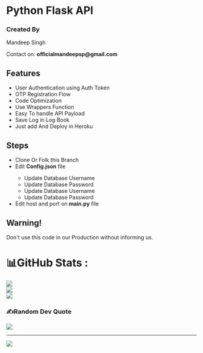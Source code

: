 # Python Flask API

### Created By

<p>Mandeep Singh </p>
Contact on: <b>officialmandeepsp@gmail.com</b>

## Features

<ul>
<li> User Authentication using Auth Token</li>
<li> OTP Registration Flow </li>
<li> Code Optimization</li>
<li> Use Wrappers Function</li>
<li> Easy To handle API Payload </li>
<li> Save Log in Log Book</li>
<li> Just add And Deploy in Heroku</li>
</ul>

## Steps

<ul>
<li> Clone Or Folk this Branch</li>
<li> Edit <b>Config.json</b> file </li> 
<ul>
<li> Update Database Username</li>
<li> Update Database Password</li>
<li> Update Database Username</li>
<li> Update Database Password</li>
</ul>

<li> Edit host and port on <b>main.py</b> file </li>
</ul>

## Warning!

Don't use this code in our Production without informing us.

# 📊GitHub Stats :
![](https://github-readme-stats.vercel.app/api?username=OfficialMandeepCode&theme=radical&hide_border=false&include_all_commits=false&count_private=false)<br/>
![](https://github-readme-streak-stats.herokuapp.com/?user=OfficialMandeepCode&theme=radical&hide_border=false)<br/>
![](https://github-readme-stats.vercel.app/api/top-langs/?username=OfficialMandeepCode&theme=radical&hide_border=false&include_all_commits=false&count_private=false&layout=compact)

### ✍️Random Dev Quote
![](https://quotes-github-readme.vercel.app/api?type=horizontal&theme=radical)

---
[![](https://visitcount.itsvg.in/api?id=OfficialMandeepCode&icon=0&color=0)](https://visitcount.itsvg.in)

